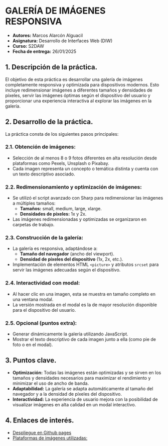 # GALERÍA DE IMÁGENES RESPONSIVA

- **Autores:** Marcos Alarcón Alguacil  
- **Asignatura:** Desarrollo de Interfaces Web (DIW) 
- **Curso:** S2DAW  
- **Fecha de entrega:** 26/01/2025 

## 1. Descripción de la práctica.
El objetivo de esta práctica es desarrollar una galería de imágenes completamente responsiva y optimizada para dispositivos modernos. Esto incluye redimensionar imágenes a diferentes tamaños y densidades de píxeles, servir las imágenes óptimas según el dispositivo del usuario y proporcionar una experiencia interactiva al explorar las imágenes en la galería.

## 2. Desarrollo de la práctica.
La práctica consta de los siguientes pasos principales:

### **2.1. Obtención de imágenes:**
- Selección de al menos 8 o 9 fotos diferentes en alta resolución desde plataformas como Pexels, Unsplash o Pixabay.
- Cada imagen representa un concepto o temática distinta y cuenta con un texto descriptivo asociado.

### **2.2. Redimensionamiento y optimización de imágenes:**
- Se utilizó el script avanzado con Sharp para redimensionar las imágenes a múltiples tamaños:
  - **Tamaños:** small, medium, large, xlarge.
  - **Densidades de píxeles:** 1x y 2x.
- Las imágenes redimensionadas y optimizadas se organizaron en carpetas de trabajo.

### **2.3. Construcción de la galería:**
- La galería es responsiva, adaptándose a:
  - **Tamaño del navegador** (ancho del viewport).
  - **Densidad de píxeles del dispositivo** (1x, 2x, etc.).
- Implementación de elementos HTML `<picture>` y atributos `srcset` para servir las imágenes adecuadas según el dispositivo.

### **2.4. Interactividad con modal:**
- Al hacer clic en una imagen, esta se muestra en tamaño completo en una ventana modal.
- La versión mostrada en el modal es la de mayor resolución disponible para el dispositivo del usuario.

### **2.5. Opcional (puntos extra):**
- Generar dinámicamente la galería utilizando JavaScript.
- Mostrar el texto descriptivo de cada imagen junto a ella (como pie de foto o en el modal).

## 3. Puntos clave.
- **Optimización:** Todas las imágenes están optimizadas y se sirven en los tamaños y densidades necesarios para maximizar el rendimiento y minimizar el uso de ancho de banda.
- **Adaptabilidad:** La galería se adapta automáticamente al tamaño del navegador y a la densidad de píxeles del dispositivo.
- **Interactividad:** La experiencia de usuario mejora con la posibilidad de visualizar imágenes en alta calidad en un modal interactivo.

## 4. Enlaces de interés.

- [Despliegue en Github pages](https://noniqu.github.io/galeria-fotos/)
- [Plataformas de imágenes utilizadas:](https://www.pexels.com/)
